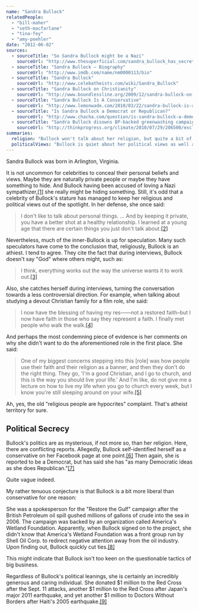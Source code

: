 ```yaml
---
name: "Sandra Bullock"
relatedPeople:
  - "bill-maher"
  - "seth-macfarlane"
  - "tina-fey"
  - "amy-poehler"
date: "2012-06-02"
sources:
  - sourceTitle: "So Sandra Bullock might be a Nazi"
    sourceUrl: "http://www.thesuperficial.com/sandra_bullock_has_secrets-04-2010"
  - sourceTitle: "Sandra Bullock – Biography"
    sourceUrl: "http://www.imdb.com/name/nm0000113/bio"
  - sourceTitle: "Sandra Bullock"
    sourceUrl: "http://www.celebatheists.com/wiki/Sandra_Bullock"
  - sourceTitle: "Sandra Bullock on Christianity"
    sourceUrl: "http://www.boundlessline.org/2009/12/sandra-bullock-on-christianity.html"
  - sourceTitle: "Sandra Bullock Is A Conservative"
    sourceUrl: "http://www.lemonwade.com/2010/03/22/sandra-bullock-is-a-conservative/"
  - sourceTitle: "Is Sandra Bullock a Democrat or Republican?"
    sourceUrl: "http://www.chacha.com/question/is-sandra-bullock-a-democrat-or-republican"
  - sourceTitle: "Sandra Bullock disowns BP-backed greenwashing campaign"
    sourceUrl: "http://thinkprogress.org/climate/2010/07/29/206500/exclusive-sandra-bullock-disowns-bp-backed-greenwashing-campaign/?mobile=nc"
summaries:
  religion: "Bullock won't talk about her religion, but quite a bit of evidence points to her being an atheist, or at least a serious skeptic."
  politicalViews: "Bullock is quiet about her political views as well and reports conflict. However, she cut ties with big oil after finding out they were hoodwinking the public, indicating possible liberal leanings."
---
```


Sandra Bullock was born in Arlington, Virginia.

It is not uncommon for celebrities to conceal their personal beliefs and views. Maybe they are naturally private people or maybe they have something to hide. And Bullock having been accused of loving a Nazi sympathizer,<a class="source-citation" href="#http%3A%2F%2Fwww.thesuperficial.com%2Fsandra_bullock_has_secrets-04-2010" title="So Sandra Bullock might be a Nazi">[1]</a> she really might be hiding something. Still, it's odd that a celebrity of Bullock's stature has managed to keep her religious and political views out of the spotlight. In her defense, she once said:

>I don't like to talk about personal things. … And by keeping it private, you have a better shot at a healthy relationship. I learned at a young age that there are certain things you just don't talk about.<a class="source-citation" href="#http%3A%2F%2Fwww.imdb.com%2Fname%2Fnm0000113%2Fbio" title="Sandra Bullock – Biography">[2]</a>

Nevertheless, much of the inner-Bullock is up for speculation. Many such speculators have come to the conclusion that, religiously, Bullock is an athiest. I tend to agree. They cite the fact that during interviews, Bullock doesn't say "God" where others might, such as:

>I think, everything works out the way the universe wants it to work out.<a class="source-citation" href="#http%3A%2F%2Fwww.celebatheists.com%2Fwiki%2FSandra_Bullock" title="Sandra Bullock">[3]</a>

Also, she catches herself during interviews, turning the conversation towards a less controversial direction. For example, when talking about studying a devout Christian family for a film role, she said:

>I now have the blessing of having my res——not a restored faith–but I now have faith in those who say they represent a faith. I finally met people who walk the walk.<a class="source-citation" href="#http%3A%2F%2Fwww.celebatheists.com%2Fwiki%2FSandra_Bullock" title="Sandra Bullock">[4]</a>

And perhaps the most condemning piece of evidence is her comments on why she didn't want to do the aforementioned role in the first place. She said:

>One of my biggest concerns stepping into this [role] was how people use their faith and their religion as a banner, and then they don't do the right thing. They go, 'I'm a good Christian, and I go to church, and this is the way you should live your life.' And I'm like, do not give me a lecture on how to live my life when you go to church every week, but I know you're still sleeping around on your wife.<a class="source-citation" href="#http%3A%2F%2Fwww.boundlessline.org%2F2009%2F12%2Fsandra-bullock-on-christianity.html" title="Sandra Bullock on Christianity">[5]</a>

Ah, yes, the old "religious people are hypocrites" complaint. That's atheist territory for sure.


## Political Secrecy

Bullock's politics are as mysterious, if not more so, than her religion. Here, there are conflicting reports. Allegedly, Bullock self-identified herself as a conservative on her Facebook page at one point.<a class="source-citation" href="#http%3A%2F%2Fwww.lemonwade.com%2F2010%2F03%2F22%2Fsandra-bullock-is-a-conservative%2F" title="Sandra Bullock Is A Conservative">[6]</a> Then again, she is reported to be a Democrat, but has said she has "as many Democratic ideas as she does Republican."<a class="source-citation" href="#http%3A%2F%2Fwww.chacha.com%2Fquestion%2Fis-sandra-bullock-a-democrat-or-republican" title="Is Sandra Bullock a Democrat or Republican?">[7]</a>

Quite vague indeed.

My rather tenuous conjecture is that Bullock is a bit more liberal than conservative for one reason:

She was a spokesperson for the "Restore the Gulf" campaign after the British Petroleum oil spill gushed millions of gallons of crude into the sea in 2006. The campaign was backed by an organization called America's Wetland Foundation. Apparently, when Bullock signed on to the project, she didn't know that America's Wetland Foundation was a front group run by Shell Oil Corp. to redirect negative attention away from the oil industry. Upon finding out, Bullock quickly cut ties.<a class="source-citation" href="#http%3A%2F%2Fthinkprogress.org%2Fclimate%2F2010%2F07%2F29%2F206500%2Fexclusive-sandra-bullock-disowns-bp-backed-greenwashing-campaign%2F%3Fmobile%3Dnc" title="Sandra Bullock disowns BP-backed greenwashing campaign">[8]</a>

This might indicate that Bullock isn't too keen on the questionable tactics of big business.

Regardless of Bullock's political leanings, she is certainly an incredibly generous and caring individual. She donated $1 million to the Red Cross after the Sept. 11 attacks, another $1 million to the Red Cross after Japan's major 2011 earthquake, and yet another $1 million to Doctors Without Borders after Haiti's 2005 earthquake.<a class="source-citation" href="#http%3A%2F%2Fwww.imdb.com%2Fname%2Fnm0000113%2Fbio" title="Sandra Bullock – Biography">[9]</a>